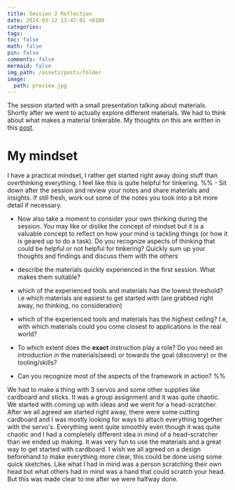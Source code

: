 ```yaml
---
title: Session 2 Reflection
date: 2024-03-12 13:47:01 +0100
categories: 
tags: 
toc: false
math: false
pin: false
comments: false
mermaid: false
img_path: /assets/posts/folder
image:
  path: preview.jpg
---
```

The session started with a small presentation talking about materials. Shortly after we went to actually explore different materials. We had to think about what makes a material tinkerable. My thoughts on this are written in this [post](/Tinkering-Materials).

# My mindset
I have a practical mindset, I rather get started right away doing stuff than overthinking everything. I feel like this is quite helpful for tinkering.
%% - Sit down after the session and review your notes and share materials and insights. If still fresh, work out some of the notes you took into a bit more detail if necessary.
    
- Now also take a moment to consider your own thinking during the session. You may like or dislike the concept of mindset but it is a valuable concept to reflect on how your mind is tackling things (or how it is geared up to do a task). Do you recognize aspects of thinking that could be helpful or not helpful for tinkering? Quickly sum up your thoughts and findings and discuss them with the others
    
- describe the materials quickly experienced in the first session. What makes them suitable?
    
- which of the experienced tools and materials has the lowest threshold? i.e which materials are easiest to get started with (are grabbed right away, no thinking, no consideration)
    
- which of the experienced tools and materials has the highest ceiling? I.e, with which materials could you come closest to applications in the real world?
    
- To which extent does the **exact** instruction play a role? Do you need an introduction in the materials(seed) or towards the goal (discovery) or the tooling/skills?
    
- Can you recognize most of the aspects of the framework in action? %%


We had to make a thing with 3 servos and some other supplies like cardboard and sticks.
It was a group assignment and it was quite chaotic. We started with coming up with ideas and we went for a head-scratcher. After we all agreed we started right away, there were some cutting cardboard and I was mostly looking for ways to attach everything together with the servo's. Everything went quite smoothly even though it was quite chaotic and I had a completely different idea in mind of a head-scratcher than we ended up making. It was very fun to use the materials and a great way to get started with cardboard. I wish we all agreed on a design beforehand to make everything more clear, this could be done using some quick sketches. Like what I had in mind was a person scratching their own head but what others had in mind was a hand that could scratch your head. But this was made clear to me after we were halfway done.

